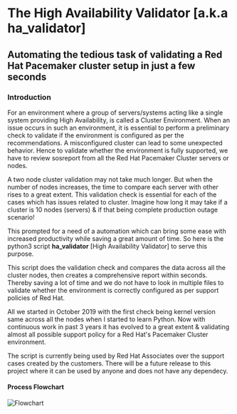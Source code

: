 # The High Availability Validator [a.k.a ha_validator]

## Automating the tedious task of validating a Red Hat Pacemaker cluster setup in just a few seconds

### Introduction

For an environment where a group of servers/systems acting like a single system providing High Availability, is called a Cluster Environment. When an issue occurs in such an environment, it is essential to perform a preliminary check to validate if the environment is configured as per the recommendations. A misconfigured cluster can lead to some unexpected behavior. Hence to validate whether the environment is fully supported, we have to review sosreport from all the Red Hat Pacemaker Cluster servers or nodes.

A two node cluster validation may not take much longer. But when the number of nodes increases, the time to compare each server with other rises to a great extent. This validation check is essential for each of the cases which has issues related to cluster. Imagine how long it may take if a cluster is 10 nodes (servers) & if that being complete production outage scenario!

This prompted for a need of a automation which can bring some ease with increased productivity while saving a great amount of time. So here is the python3 script **ha_validator** [High Availability Validator] to serve this purpose.

This script does the validation check and compares the data across all the cluster nodes, then creates a comprehensive report within seconds. Thereby saving a lot of time and we do not have to look in multiple files to validate whether the environment is correctly configured as per support policies of Red Hat.

All we started in October 2019 with the first check being kernel version same across all the nodes when I started to learn Python. Now with continuous work in past 3 years it has evolved to a great extent & validating almost all possible support policy for a Red Hat's Pacemaker Cluster environment.

The script is currently being used by Red Hat Associates over the support cases created by the customers. There will be a future release to this project where it can be used by anyone and does not have any dependecy.

#### Process Flowchart

![Flowchart](https://user-images.githubusercontent.com/6632266/198813535-f8aa7855-1ac0-40be-8fbb-f0bb5bb49ce9.png)

